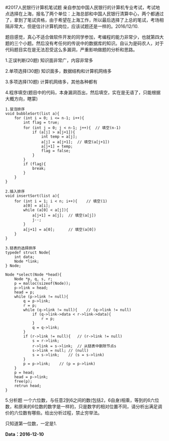 #2017人民银行计算机笔试题
亲自参加中国人民银行的计算机专业考试，考试地点选择在上海，报名了两个单位：上海总部和中国人民银行清算中心，两个都通过了，拿到了笔试资格，由于希望在上海工作，所以最后选择了上总的笔试，考场相隔非常大，但是估计计算机岗位，应该试题还是一样的。2016/12/10.

题目感觉，真心不适合做软件开发的同学参加，考编程的能力非常少，也就第四大题的三个小题。然后没有考任何的传说中的数据库的知识。自认为是码农人，对于代码题目实在是无法忍受这么多漏洞，严重影响做题的分析和思路。

1.正误判断(20题)
知识面非常广，内容非常多

2.单项选择(30题)
知识面多，数据结构和计算机网络多

3.多项选择(10题)
计算机网络多，其他各种都有

4.程序填空(题目中的代码，本身漏洞百出，然后填空，实在是无语了，只能根据大概方向，瞎蒙)

	1.冒泡排序
	void bubbleSort(list a){
		for (int i = 0; i <= n-1; i++){
			int flag = true;
			for (int j = 0; j < n-1; j++){	// 填空(n-1)
				if (a[j] > a[j+1]){
					int temp = a[j];
					a[j] = a[j+1];	// 填空(a[j+1])
					a[j+1] = temp;
					flag = false;
				}
			}
			if (flag){
				break;
			}
		}
	}
	
	2.插入排序
	void insertSort(list a){
		for (int i = 1; i < n; i++){	// 填空(1)
			a[0] = a[i];
			while (a[0] < a[j]){
				a[j+1] = a[j];	// 填空(a[j])
				j--;
			}
			a[j+1] = a[0];		// 填空(a[0])
		}
	}
	
	3.链表的选择排序
	typedef struct Node{
		int data;
		Node *link;
	} Node;
	
	Node *select(Node *head){
		Node *p, q, s, r;
		p = malloc(sizeof(Node));
		p->link = head;
		head = p;
		while (p->link != null){
			q = p->link;
			r = p;
			while (q->link != null){	// (q->link != null)
				if (q->link->data < r->link->data){
					r = p;
				}
				q = q->link;
			}
			if (r->link != null){	// (r->link != null)
				s = r->link;
				r->link = s->link;	// 从链表中删除节点s
				s->link = null;	// (null)
				s = s->link;	// (s = s->link)
			}
			p = p->link;	// (p = p->link)
		}
		p = head;
		head = p->link;
		free(p);
		retrun head;
	}

5.分析题
一个六位数，与任意2到6之间的数(包括2，6自身)相乘，等到的6六位数，和原来的6位数的数字是一样的，只是数字的相对位置不同，请分析出满足调价的六位数有哪些。给出分析过程，禁止穷举法。

只知道第一位数，一定是1.

**Data：2016-12-10**
